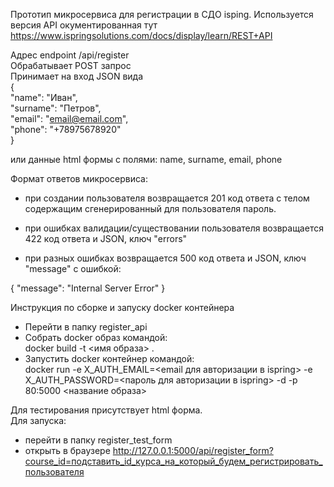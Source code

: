 Прототип микросервиса для регистрации в СДО isping.
Используется версия API окументированная тут https://www.ispringsolutions.com/docs/display/learn/REST+API

Адрес endpoint /api/register  
Обрабатывает POST запрос  
Принимает на вход JSON вида  
{  
"name": "Иван",  
"surname": "Петров",  
"email": "email@email.com",  
"phone": "+78975678920"  
}

или данные html формы с полями: name, surname, email, phone

Формат ответов микросервиса:

- при создании пользователя возвращается 201 код ответа с телом содержащим сгенерированный для пользователя пароль.

- при ошибках валидации/существовании пользователя возвращается 422 код ответа и JSON, ключ "errors" 

- при разных ошибках возвращается 500 код ответа и JSON, ключ "message" с ошибкой:

{
"message": "Internal Server Error"
}


Инструкция по сборке и запуску docker контейнера

* Перейти в папку register_api
* Собрать docker образ командой:  
  docker build -t <имя образа> .
* Запустить docker контейнер командой:  
  docker run -e X_AUTH_EMAIL=<email для авторизации в ispring> -e X_AUTH_PASSWORD=<пароль для авторизации в ispring> -d -p 80:5000 <название образа>


Для тестирования присутствует html форма.  
Для запуска:
* перейти в папку register_test_form
* открыть в браузере http://127.0.0.1:5000/api/register_form?course_id=подставить_id_курса_на_который_будем_регистрировать_пользователя
